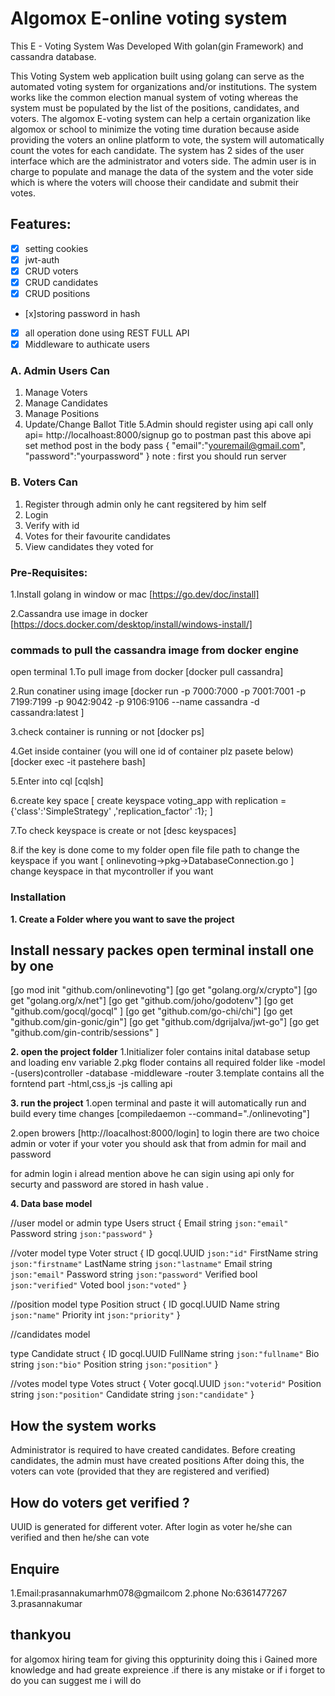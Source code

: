 # Algomox E-online voting system 
This E - Voting System Was Developed With golan(gin Framework) and cassandra database. 


This Voting System web application built using golang can serve as the automated voting system for organizations and/or institutions. The system works like the common election manual system of voting whereas the system must be populated by the list of the positions, candidates, and voters. The algomox E-voting system can help a certain organization like algomox or school to minimize the voting time duration because aside providing the voters an online platform to vote, the system will automatically count the votes for each candidate. The system has 2 sides of the user interface which are the administrator and voters side. The admin user is in charge to populate and manage the data of the system and the voter side which is where the voters will choose their candidate and submit their votes.

## Features:
- [x] setting cookies
- [x] jwt-auth
- [x] CRUD voters
- [x] CRUD candidates
- [x] CRUD positions
- [x]storing password in hash
- [x] all operation done using REST FULL API
- [x] Middleware to authicate users

### A. Admin Users Can
1. Manage Voters 
2. Manage Candidates 
3. Manage Positions 
4. Update/Change Ballot Title
5.Admin should register using api call only
api= http://localhoast:8000/signup
go to postman past this above api set method post in the body
pass
{
    "email":"youremail@gmail.com",
    "password":"yourpassword"
}
note : first you should run server 

### B. Voters Can
1. Register through admin only he cant regsitered by him self
2. Login
3. Verify with id 
4. Votes for their favourite candidates
5. View candidates they voted for




### Pre-Requisites:
1.Install golang in window or mac 
 [https://go.dev/doc/install]

2.Cassandra use image in docker 
 [https://docs.docker.com/desktop/install/windows-install/]

### commads to pull the cassandra image from docker engine 
open terminal
1.To pull image from docker
 [docker pull cassandra]

2.Run conatiner using image
 [docker run -p 7000:7000 -p 7001:7001 -p 7199:7199 -p 9042:9042 -p 9106:9106 --name cassandra -d cassandra:latest ]

3.check container is running or not
 [docker ps]

4.Get inside container (you will one id of container plz pasete below)
 [docker exec -it pastehere bash]

5.Enter into cql
 [cqlsh]

6.create key space 
[ create keyspace voting_app with replication = {'class':'SimpleStrategy' ,'replication_factor' :1}; ]

7.To check keyspace is create or not 
 [desc keyspaces]

8.if the key is done come to my folder open file
file path to change the keyspace if you want
 [ onlinevoting->pkg->DatabaseConnection.go ]
 change keyspace in that mycontroller if you want


### Installation
**1. Create a Folder where you want to save the project**
## Install nessary packes open terminal install one by one  
 [go mod init "github.com/onlinevoting"]
 [go get "golang.org/x/crypto"]
 [go get "golang.org/x/net"]
 [go get "github.com/joho/godotenv"]
 [go get "github.com/gocql/gocql" ]
 [go get "github.com/go-chi/chi"]
 [go get "github.com/gin-gonic/gin"]
 [go get "github.com/dgrijalva/jwt-go"]
 [go get "github.com/gin-contrib/sessions" ]

 **2. open the project folder**
1.Initializer foler contains inital database setup and loading env variable 
2.pkg floder contains all required folder like
 -model
 -(users)controller
 -database
 -middleware
 -router
3.template contains all the forntend part
 -html,css,js
 -js calling api

**3. run the project**
1.open terminal and paste it will automatically run and build every time changes
[compiledaemon --command="./onlinevoting"]

2.open browers
 [http://loacalhost:8000/login]
to login there are two choice admin or voter if your voter you should ask that 
from admin for mail and password

for admin login i alread mention above he can sigin using api only for securty
and password are stored in hash value .

**4. Data base model**

//user model or admin
type Users struct {
	Email    string `json:"email"`
	Password string `json:"password"`
}

//voter model
type Voter struct {
	ID        gocql.UUID `json:"id"`
	FirstName string     `json:"firstname"`
	LastName  string     `json:"lastname"`
	Email     string     `json:"email"`
	Password  string     `json:"password"`
	Verified  bool       `json:"verified"`
	Voted     bool       `json:"voted"`
}

//position model
type Position struct {
	ID       gocql.UUID
	Name     string `json:"name"`
	Priority int    `json:"priority"`
}

//candidates model

type Candidate struct {
	ID       gocql.UUID
	FullName string `json:"fullname"`
	Bio      string `json:"bio"`
	Position string `json:"position"`
}

//votes model
type Votes struct {
	Voter     gocql.UUID `json:"voterid"`
	Position  string     `json:"position"`
	Candidate string     `json:"candidate"`
}


## How the system works
Administrator is required to have created candidates. 
Before creating candidates, the admin must have created positions
After doing this, the voters can vote (provided that they are registered and verified)


## How do voters get verified ?
UUID  is generated for different voter. 
After login as voter he/she can verified and then he/she can vote


## Enquire
1.Email:prasannakumarhm078@gmailcom
2.phone No:6361477267
3.prasannakumar


## thankyou 
for algomox hiring team for giving this oppturinity doing this i Gained more knowledge and had greate expreience .if there is any mistake or if i forget to do you can suggest me i will do
